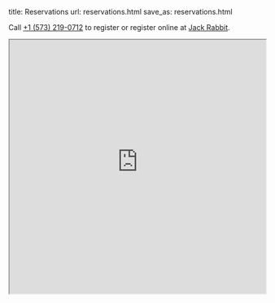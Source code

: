 title: Reservations
url: reservations.html
save_as: reservations.html

Call [+1 (573) 219-0712](tel:+15732190712) to register
or register online at [Jack Rabbit](https://irish-hills-resort.jackrabbitreservations.com/).

<iframe src="https://irish-hills-resort.jackrabbitreservations.com/" width="100%" height="500px"></iframe>

